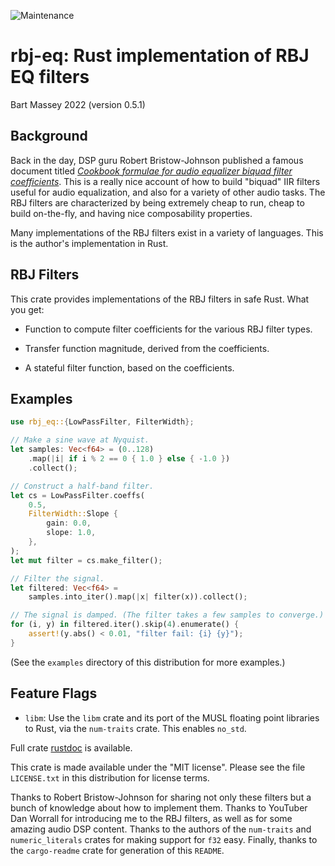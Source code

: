 ![Maintenance](https://img.shields.io/badge/maintenance-actively--developed-brightgreen.svg)

# rbj-eq: Rust implementation of RBJ EQ filters
Bart Massey 2022 (version 0.5.1)

## Background

Back in the day, DSP guru Robert Bristow-Johnson published a
famous document titled [*Cookbook formulae for audio
equalizer biquad filter
coefficients*](https://webaudio.github.io/Audio-EQ-Cookbook/audio-eq-cookbook.html). This
is a really nice account of how to build "biquad" IIR
filters useful for audio equalization, and also for a variety of
other audio tasks. The RBJ filters are characterized by
being extremely cheap to run, cheap to build on-the-fly, and
having nice composability properties.

Many implementations of the RBJ filters exist in a variety
of languages. This is the author's implementation in Rust.

## RBJ Filters

This crate provides implementations of the RBJ filters in
safe Rust. What you get:

* Function to compute filter coefficients for the various
  RBJ filter types.

* Transfer function magnitude, derived from the
  coefficients.

* A stateful filter function, based on the coefficients.

## Examples

```rust
use rbj_eq::{LowPassFilter, FilterWidth};

// Make a sine wave at Nyquist.
let samples: Vec<f64> = (0..128)
    .map(|i| if i % 2 == 0 { 1.0 } else { -1.0 })
    .collect();

// Construct a half-band filter.
let cs = LowPassFilter.coeffs(
    0.5,
    FilterWidth::Slope {
        gain: 0.0,
        slope: 1.0,
    },
);
let mut filter = cs.make_filter();

// Filter the signal.
let filtered: Vec<f64> =
    samples.into_iter().map(|x| filter(x)).collect();

// The signal is damped. (The filter takes a few samples to converge.)
for (i, y) in filtered.iter().skip(4).enumerate() {
    assert!(y.abs() < 0.01, "filter fail: {i} {y}");
}
```

(See the `examples` directory of this distribution for more examples.)

## Feature Flags

* `libm`: Use the `libm` crate and its port of the MUSL floating point
  libraries to Rust, via the `num-traits` crate. This enables
  `no_std`.


Full crate [rustdoc](https://bartmassey.github.io/rbj-eq/rbj_eq/index.html)
is available.

This crate is made available under the "MIT
license". Please see the file `LICENSE.txt` in this distribution
for license terms.

Thanks to Robert Bristow-Johnson for sharing not only these
filters but a bunch of knowledge about how to implement
them. Thanks to YouTuber Dan Worrall for introducing me to
the RBJ filters, as well as for some amazing audio DSP
content. Thanks to the authors of the `num-traits` and
`numeric_literals` crates for making support for `f32`
easy. Finally, thanks to the `cargo-readme` crate for
generation of this `README`.
